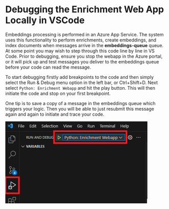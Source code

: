 # Debugging the Enrichment Web App Locally in VSCode

Embeddings processing is performed in an Azure App Service. The system uses this functionality to perform enrichments, create embeddings, and index documents when messages arrive in the **embeddings-queue** queue. At some point you may wish to step through this code line by line in VS Code. Prior to debugging, ensure you stop the webapp in the Azure portal, or it will pick up and test messages you deliver to the embeddings queue before your code can read the message.

To start debugging firstly add breakpoints to the code and then simply select the Run & Debug menu option in the left bar, or Ctrl+Shift+D. Next select `Python: Enrichment Webapp`  and hit the play button. This will then initiate the code and stop on your first breakpoint.

One tip is to save a copy of a message in the embeddings queue which triggers your logic. Then you will be able to just resubmit this message again and again to initiate and trace your code.

![Attach to function](/docs/images/fastapi_debug.png)